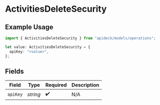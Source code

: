# ActivitiesDeleteSecurity

## Example Usage

```typescript
import { ActivitiesDeleteSecurity } from "apideck/models/operations";

let value: ActivitiesDeleteSecurity = {
  apiKey: "<value>",
};
```

## Fields

| Field              | Type               | Required           | Description        |
| ------------------ | ------------------ | ------------------ | ------------------ |
| `apiKey`           | *string*           | :heavy_check_mark: | N/A                |